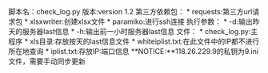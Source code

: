 脚本名：check_log.py
版本:version 1.2
第三方依赖包：
	* requests:第三方url请求包
	* xlsxwriter:创建xlsx文件
	* paramiko:进行ssh连接
执行参数：
	* -d:输出昨天的服务器last信息
	* -h:输出前一小时服务器last信息
文件：
	* check_log.py:主程序
	* xls目录:存放按天的last信息文件
	* whiteiplist.txt:在此文件中的IP都不进行所在地查询
	* iplist.txt:存放IP:端口信息
**NOTICE:**118.26.229.9的私钥为9.ini文件，需要手动同步更新
